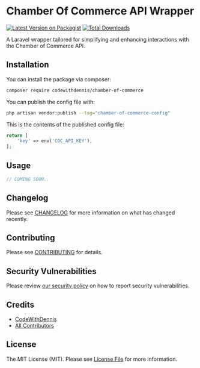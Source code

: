 # Chamber Of Commerce API Wrapper

[![Latest Version on Packagist](https://img.shields.io/packagist/v/codewithdennis/chamberofcommerce.svg?style=flat-square)](https://packagist.org/packages/codewithdennis/chamberofcommerce)
[![Total Downloads](https://img.shields.io/packagist/dt/codewithdennis/chamberofcommerce.svg?style=flat-square)](https://packagist.org/packages/codewithdennis/chamberofcommerce)

A Laravel wrapper tailored for simplifying and enhancing interactions with the Chamber of Commerce API.

## Installation

You can install the package via composer:

```bash
composer require codewithdennis/chamber-of-commerce
```

You can publish the config file with:

```bash
php artisan vendor:publish --tag="chamber-of-commerce-config"
```

This is the contents of the published config file:

```php
return [
    'key' => env('COC_API_KEY'),
];
```

## Usage

```php
// COMING SOON..
```

## Changelog

Please see [CHANGELOG](CHANGELOG.md) for more information on what has changed recently.

## Contributing

Please see [CONTRIBUTING](CONTRIBUTING.md) for details.

## Security Vulnerabilities

Please review [our security policy](../../security/policy) on how to report security vulnerabilities.

## Credits

- [CodeWithDennis](https://github.com/CodeWithDennis)
- [All Contributors](../../contributors)

## License

The MIT License (MIT). Please see [License File](LICENSE.md) for more information.
